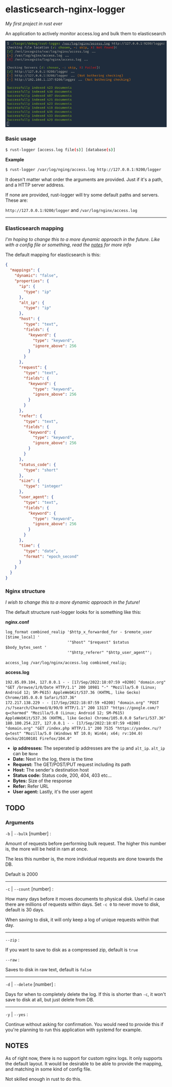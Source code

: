 # elasticsearch-nginx-logger

*My first project in rust ever*

An application to actively monitor access.log and bulk them to elasticsearch

![screenshot](./screenshots/Screenshot_2022-09-18_09:12:55.png "Checking process")

### Basic usage
```bash
$ rust-logger [access.log file(s)] [database(s)] 
```
**Example**
```bash
$ rust-logger /var/log/nging/access.log http://127.0.0.1:9200/logger
```
It doesn't matter what order the arguments are provided. Just if it's a path, and a HTTP server address.

If none are provided, rust-logger will try some default paths and servers. These are:

`http://127.0.0.1:9200/logger` and `/var/log/nginx/access.log`

---

### Elasticsearch mapping

*I'm hoping to change this to a more dynamic approach in the future. Like with a config file or something, read the [notes](#notes) for more info*

The default mapping for elasticsearch is this:

```json
{
  "mappings": {
    "dynamic": "false",
    "properties": {
      "ip": {
        "type": "ip"
      },
      "alt_ip": {
        "type": "ip"
      },
      "host": {
        "type": "text",
        "fields": {
          "keyword": {
            "type": "keyword",
            "ignore_above": 256
          }
        }
      },
      "request": {
        "type": "text",
        "fields": {
          "keyword": {
            "type": "keyword",
            "ignore_above": 256
          }
        }
      },
      "refer": {
        "type": "text",
        "fields": {
          "keyword": {
            "type": "keyword",
            "ignore_above": 256
          }
        }
      },
      "status_code": {
        "type": "short"
      },
      "size": {
        "type": "integer"
      },
      "user_agent": {
        "type": "text",
        "fields": {
          "keyword": {
            "type": "keyword",
            "ignore_above": 256
          }
        }
      },
      "time": {
        "type": "date",
        "format": "epoch_second"
      }
    }
  }
}
```

### Nginx structure

*I wish to change this to a more dynamic approach in the future!*

The default structure rust-logger looks for is something like this:

**nginx.conf**
```
log_format combined_realip '$http_x_forwarded_for - $remote_user [$time_local] '
                           '"$host" "$request" $status $body_bytes_sent '
                           '"$http_referer" "$http_user_agent"';

access_log /var/log/nginx/access.log combined_realip;
```

**access.log**
```
192.85.89.104, 127.0.0.1 - - [17/Sep/2022:18:07:59 +0200] "domain.org" "GET /browse/1/0/Date HTTP/1.1" 200 10981 "-" "Mozilla/5.0 (Linux; Android 12; SM-P615) AppleWebKit/537.36 (KHTML, like Gecko) Chrome/105.0.0.0 Safari/537.36"
172.217.138.229 - - [17/Sep/2022:18:07:59 +0200] "domain.org" "POST /s/?search/Charmed/8/99/0 HTTP/1.1" 200 13137 "https://google.com/?q=charmed" "Mozilla/5.0 (Linux; Android 12; SM-P615) AppleWebKit/537.36 (KHTML, like Gecko) Chrome/105.0.0.0 Safari/537.36"
180.100.254.227, 127.0.0.1 - - [17/Sep/2022:18:07:59 +0200] "domain.org" "GET /index.php HTTP/1.1" 200 7535 "https://yandex.ru/?q=test" "Mozilla/5.0 (Windows NT 10.0; Win64; x64; rv:104.0) Gecko/20100101 Firefox/104.0"
```
* **ip addresses:** The seperated ip addresses are the `ip` and `alt_ip`. `alt_ip` can be `None`
* **Date:** Next in the log, there is the time
* **Request:** The GET/POST/PUT request including its path
* **Host:** The sender's destination host
* **Status code:** Status code, 200, 404, 403 etc...
* **Bytes:** Size of the response
* **Refer:** Refer URL
* **User agent:** Lastly, it's the user agent

## TODO
### Arguments

`-b` | `--bulk` [number] :

Amount of requests before performing bulk request. The higher this number is, the more will be held in ram at once.

The less this number is, the more individual requests are done towards the DB.

Default is 2000

---

`-c` | `--count` [number] :

How many days before it moves documents to physical disk. Useful in case there are millions of requests within days.
Set `-c 0` to never move to disk, default is 30 days.

When saving to disk, it will only keep a log of unique requests within that day.

---

`--zip` :

If you want to save to disk as a compressed zip, default is `true`

`--raw` :

Saves to disk in raw text, default is `false`

---

`-d` | `--delete` [number] :

Days for when to completely delete the log. If this is shorter than `-c`, it won't save to disk at all, but just delete from DB.

---

`-y` | `--yes` :

Continue without asking for confirmation. You would need to provide this if you're planning to run this application with systemd for example.

## NOTES

As of right now, there is no support for custom nginx logs. It only supports the default layout.
It would be desirable to be able to provide the mapping, and matching in some kind of config file.

Not skilled enough in rust to do this.
